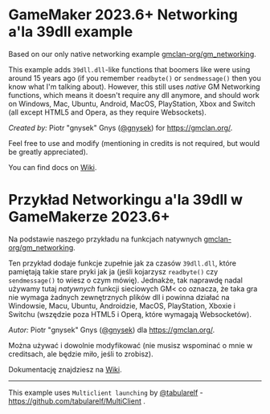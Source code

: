 # GameMaker 2023.6+ Networking a'la 39dll example

Based on our only native networking example [gmclan-org/gm_networking](https://github.com/gmclan-org/gm_networking).

This example adds `39dll.dll`-like functions that boomers like were using around 15 years ago (if you remember `readbyte()` or `sendmessage()` then you know what I'm talking about). However, this still uses *native* GM Networking functions, which means it doesn't require any dll anymore, and should work on Windows, Mac, Ubuntu, Android, MacOS, PlayStation, Xbox and Switch (all except HTML5 and Opera, as they require Websockets).

*Created by:* Piotr "gnysek" Gnys ([@gnysek](https://www.github.com/gnysek)) for https://gmclan.org/.

Feel free to use and modify (mentioning in credits is not required, but would be greatly appreciated).

You can find docs on [Wiki](https://github.com/gmclan-org/gm_networking/wiki).

# Przykład Networkingu a'la 39dll w GameMakerze 2023.6+

Na podstawie naszego przykładu na funkcjach natywnych [gmclan-org/gm_networking](https://github.com/gmclan-org/gm_networking).

Ten przykład dodaje funkcje zupełnie jak za czasów `39dll.dll`, które pamiętają takie stare pryki jak ja (jeśli kojarzysz `readbyte()` czy `sendmessage()` to wiesz o czym mówię). Jednakże, tak naprawdę nadal używamy tutaj *natywnych* funkcji sieciowych GM< co oznacza, że taka gra nie wymaga żadnych zewnętrznych plików dll i powinna działać na Windowsie, Macu, Ubuntu, Androidzie, MacOS, PlayStation, Xboxie i Switchu (wszędzie poza HTML5 i Operą, które wymagają Websocketów).

*Autor:* Piotr "gnysek" Gnys ([@gnysek](https://www.github.com/gnysek)) dla https://gmclan.org/.

Można używać i dowolnie modyfikować (nie musisz wspominać o mnie w creditsach, ale będzie miło, jeśli to zrobisz).

Dokumentację znajdziesz na [Wiki](https://github.com/gmclan-org/gm_networking/wiki).

---

This example uses `Multiclient launching` by [@tabularelf](https://github.com/tabularelf) - https://github.com/tabularelf/MultiClient .